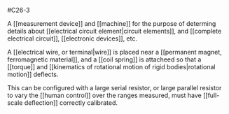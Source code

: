 #C26-3

A [[measurement device]] and [[machine]] for the purpose of determing details about [[electrical circuit element|circuit elements]], and [[complete electrical circuit]], [[electronic devices]], etc.

A [[electrical wire, or terminal|wire]] is placed near a [[permanent magnet, ferromagnetic material]], and a [[coil spring]] is attacheed so that a [[torque]] and [[kinematics of rotational motion of rigid bodies|rotational motion]] deflects.

This can be configured with a large serial resistor, or large parallel resistor to vary the [[human control]] over the ranges measured, must have [[full-scale deflection]] correctly calibrated.
